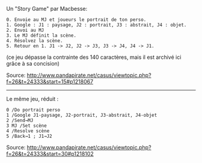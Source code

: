 Un "Story Game" par Macbesse:

```
0. Envoie au MJ et joueurs le portrait de ton perso.
1. Google : J1 : paysage, J2 : portrait, J3 : abstrait, J4 : objet. 
2. Envoi au MJ
3. Le MJ définit la scène.
4. Résolvez la scène.
5. Retour en 1. J1 -> J2, J2 -> J3, J3 -> J4, J4 -> J1.
```

(ce jeu dépasse la contrainte des 140 caractères, mais il est archivé ici grâce à sa concision)

Source: http://www.pandapirate.net/casus/viewtopic.php?f=26&t=24333&start=15#p1218067

----

Le même jeu, réduit :

```
0 /Do portrait perso
1 /Google J1-paysage, J2-portrait, J3-abstrait, J4-objet
2 /Send→MJ
3 MJ /Set scène
4 /Resolve scène
5 /Back→1 ; J1→J2
```

Source: http://www.pandapirate.net/casus/viewtopic.php?f=26&t=24333&start=30#p1218102
